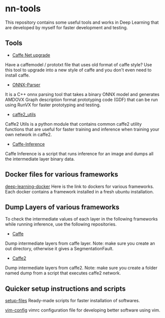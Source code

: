# nn-tools

This repository contains some useful tools and works in Deep Learning that are developed by myself for faster development and testing.

## Tools
* [Caffe Net upgrade](https://github.com/lcskrishna/caffe-net-upgrade)

Have a caffemodel / prototxt file that uses old format of caffe style? 
Use this tool to upgrade into a new style of caffe and you don't even need to install caffe. 

* [ONNX-Parser](https://github.com/lcskrishna/onnx-parser)

It is a C++ onnx parsing tool that takes a binary ONNX model and generates AMDOVX Graph description format prototyping code (GDF) 
that can be run using RunVX for faster prototyping and testing. 

* [caffe2_utils](https://github.com/lcskrishna/my-caffe2-experiments/tree/master/caffe2_utils)

Caffe2 Utils is a python module that contains common caffe2 utility functions that are useful for faster training and inference when
training your own network in caffe2.

* [Caffe-Inference](https://github.com/lcskrishna/caffe_inference)

Caffe Inference is a script that runs inference for an image and dumps all the intermediate layer binary data.

## Docker files for various frameworks 

[deep-learning-docker](https://github.com/lcskrishna/deep-learning-docker)
Here is the link to dockers for various frameworks. Each docker contains a framework installed in a fresh ubuntu installation.

## Dump Layers of various frameworks

To check the intermediate values of each layer in the following frameworks while running inference, use the following repositories. 

* [Caffe](https://github.com/lcskrishna/caffe/tree/dump_layers)

Dump intermediate layers from caffe layer. 
Note: make sure you create an out directory, otherwise it gives a SegmentationFault.


* [Caffe2](https://github.com/lcskrishna/caffe2)

Dump intermediate layers from caffe2.
Note: make sure you create a folder named dump from a script that executes caffe2 network.

## Quicker setup instructions and scripts

[setup-files](https://github.com/lcskrishna/nn-tools/tree/master/setup-files)
Ready-made scripts for faster installation of softwares.

[vim-config](https://github.com/lcskrishna/nn-tools/tree/master/vim-config)
vimrc configuration file for developing better software using vim.

